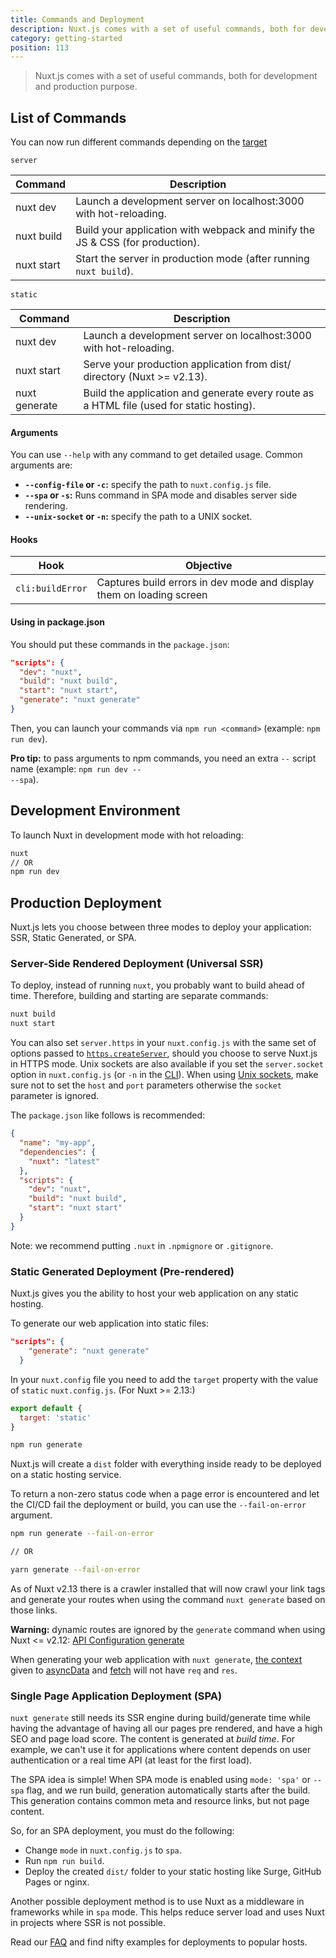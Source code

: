 ```yaml
---
title: Commands and Deployment
description: Nuxt.js comes with a set of useful commands, both for development and production purpose.
category: getting-started
position: 113
---
```


> Nuxt.js comes with a set of useful commands, both for development and production purpose.

## List of Commands

You can now run different commands depending on the [target](/api/configuration-target)

`server`

| Command    | Description                                                                   |
| ---------- | ----------------------------------------------------------------------------- |
| nuxt dev   | Launch a development server on localhost:3000 with hot-reloading.             |
| nuxt build | Build your application with webpack and minify the JS & CSS (for production). |
| nuxt start | Start the server in production mode (after running `nuxt build`).             |

`static`

| Command       | Description                                                                              |
| ------------- | ---------------------------------------------------------------------------------------- |
| nuxt dev      | Launch a development server on localhost:3000 with hot-reloading.                        |
| nuxt start    | Serve your production application from dist/ directory (Nuxt >= v2.13).                  |
| nuxt generate | Build the application and generate every route as a HTML file (used for static hosting). |

#### Arguments

You can use `--help` with any command to get detailed usage. Common arguments are:

- **`--config-file` or `-c`:** specify the path to `nuxt.config.js` file.
- **`--spa` or `-s`:** Runs command in SPA mode and disables server side rendering.
- **`--unix-socket` or `-n`:** specify the path to a UNIX socket.

#### Hooks

| Hook             | Objective                                                            |
| ---------------- | -------------------------------------------------------------------- |
| `cli:buildError` | Captures build errors in dev mode and display them on loading screen |

#### Using in package.json

You should put these commands in the `package.json`:

```json
"scripts": {
  "dev": "nuxt",
  "build": "nuxt build",
  "start": "nuxt start",
  "generate": "nuxt generate"
}
```

Then, you can launch your commands via `npm run <command>` (example: `npm run dev`).

<div class="Alert Alert--nuxt-green">

<b>Pro tip:</b> to pass arguments to npm commands, you need an extra <code>--</code> script name (example: <code>npm run dev -- --spa</code>).

</div>

## Development Environment

To launch Nuxt in development mode with hot reloading:

```bash
nuxt
// OR
npm run dev
```

## Production Deployment

Nuxt.js lets you choose between three modes to deploy your application: SSR, Static Generated, or SPA.

### Server-Side Rendered Deployment (Universal SSR)

To deploy, instead of running `nuxt`, you probably want to build ahead of time. Therefore, building and starting are separate commands:

```bash
nuxt build
nuxt start
```

You can also set `server.https` in your `nuxt.config.js` with the same set of options passed to [`https.createServer`](https://nodejs.org/api/https.html), should you choose to serve Nuxt.js in HTTPS mode. Unix sockets are also available if you set the `server.socket` option in `nuxt.config.js` (or `-n` in the [CLI](https://nuxtjs.org/guide/commands#list-of-commands)). When using [Unix sockets](https://en.wikipedia.org/wiki/Berkeley_sockets), make sure not to set the `host` and `port` parameters otherwise the `socket` parameter is ignored.

The `package.json` like follows is recommended:

```json
{
  "name": "my-app",
  "dependencies": {
    "nuxt": "latest"
  },
  "scripts": {
    "dev": "nuxt",
    "build": "nuxt build",
    "start": "nuxt start"
  }
}
```

Note: we recommend putting `.nuxt` in `.npmignore` or `.gitignore`.

### Static Generated Deployment (Pre-rendered)

Nuxt.js gives you the ability to host your web application on any static hosting.

To generate our web application into static files:

```json
"scripts": {
    "generate": "nuxt generate"
  }
```

In your `nuxt.config` file you need to add the `target` property with the value of `static` `nuxt.config.js`. (For Nuxt >= 2.13:)

```js
export default {
  target: 'static'
}
```

```bash
npm run generate
```

Nuxt.js will create a `dist` folder with everything inside ready to be deployed on a static hosting service.

To return a non-zero status code when a page error is encountered and let the CI/CD fail the deployment or build, you can use the `--fail-on-error` argument.

```bash
npm run generate --fail-on-error

// OR

yarn generate --fail-on-error
```

<div class="Alert Alert-blue">

As of Nuxt v2.13 there is a crawler installed that will now crawl your link tags and generate your routes when using the command `nuxt generate` based on those links.

</div>

<div class="Alert Alert--orange">

**Warning:** dynamic routes are ignored by the `generate` command when using Nuxt <= v2.12: [API Configuration generate](/api/configuration-generate#routes)

</div>

<div class="Alert">

When generating your web application with `nuxt generate`, [the context](/api/context) given to [asyncData](/guide/async-data) and [fetch](/guide/vuex-store#the-fetch-method) will not have `req` and `res`.

</div>

### Single Page Application Deployment (SPA)

`nuxt generate` still needs its SSR engine during build/generate time while having the advantage of having all our pages pre rendered, and have a high SEO and page load score. The content is generated at _build time_. For example, we can't use it for applications where content depends on user authentication or a real time API (at least for the first load).

The SPA idea is simple! When SPA mode is enabled using `mode: 'spa'` or `--spa` flag, and we run build, generation automatically starts after the build. This generation contains common meta and resource links, but not page content.

So, for an SPA deployment, you must do the following:

- Change `mode` in `nuxt.config.js` to `spa`.
- Run `npm run build`.
- Deploy the created `dist/` folder to your static hosting like Surge, GitHub Pages or nginx.

Another possible deployment method is to use Nuxt as a middleware in frameworks while in `spa` mode. This helps reduce server load and uses Nuxt in projects where SSR is not possible.

<div class="Alert">

Read our [FAQ](/faq) and find nifty examples for deployments to popular hosts.

</div>
